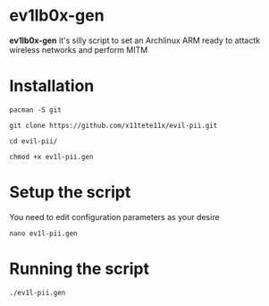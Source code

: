 # ev1lb0x-gen
**ev1lb0x-gen** it's silly script to set an Archlinux ARM ready to attactk wireless networks and perform MITM

Installation
============

```
pacman -S git

git clone https://github.com/x11tete11x/evil-pii.git

cd evil-pii/

chmod +x ev1l-pii.gen
```
Setup the script
==================
You need to edit configuration parameters as your desire
```
nano ev1l-pii.gen
```
Running the script
==================
```
./ev1l-pii.gen
```

